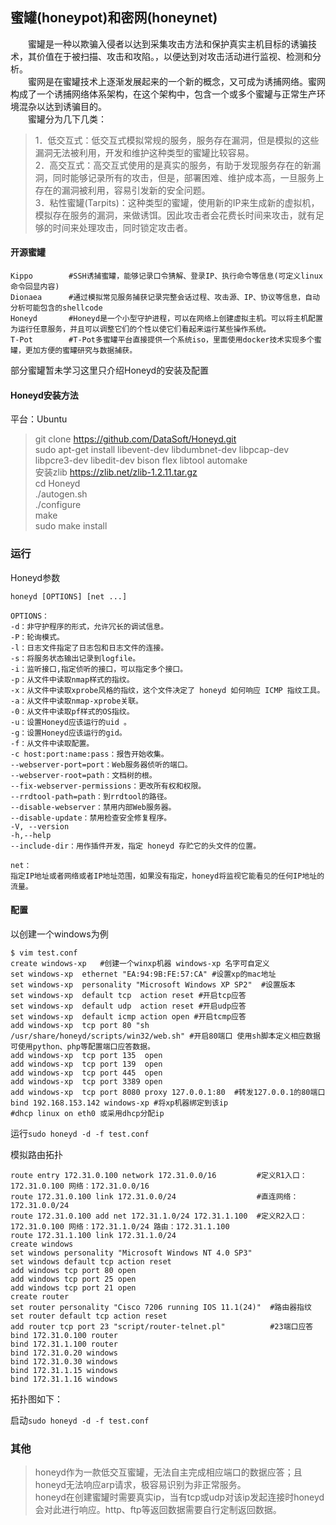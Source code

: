 
## 蜜罐(honeypot)和密网(honeynet)
&emsp;&emsp;蜜罐是一种以欺骗入侵者以达到采集攻击方法和保护真实主机目标的诱骗技术，其价值在于被扫描、攻击和攻陷。，以便达到对攻击活动进行监视、检测和分析。  
&emsp;&emsp;蜜网是在蜜罐技术上逐渐发展起来的一个新的概念，又可成为诱捕网络。蜜网构成了一个诱捕网络体系架构，在这个架构中，包含一个或多个蜜罐与正常生产环境混杂以达到诱骗目的。  
&emsp;&emsp;蜜罐分为几下几类：
>1．低交互式：低交互式模拟常规的服务，服务存在漏洞，但是模拟的这些漏洞无法被利用，开发和维护这种类型的蜜罐比较容易。   
2．高交互式：高交互式使用的是真实的服务，有助于发现服务存在的新漏洞，同时能够记录所有的攻击，但是，部署困难、维护成本高，一旦服务上存在的漏洞被利用，容易引发新的安全问题。  
3．粘性蜜罐(Tarpits)：这种类型的蜜罐，使用新的IP来生成新的虚拟机，模拟存在服务的漏洞，来做诱饵。因此攻击者会花费长时间来攻击，就有足够的时间来处理攻击，同时锁定攻击者。  


#### 开源蜜罐
```
Kippo        #SSH诱捕蜜罐，能够记录口令猜解、登录IP、执行命令等信息(可定义linux命令回显内容)
Dionaea      #通过模拟常见服务捕获记录完整会话过程、攻击源、IP、协议等信息，自动分析可能包含的shellcode
Honeyd       #Honeyd是一个小型守护进程，可以在网络上创建虚拟主机。可以将主机配置为运行任意服务，并且可以调整它们的个性以使它们看起来运行某些操作系统。
T-Pot        #T-Pot多蜜罐平台直接提供一个系统iso，里面使用docker技术实现多个蜜罐，更加方便的蜜罐研究与数据捕获。
```
部分蜜罐暂未学习这里只介绍Honeyd的安装及配置

#### Honeyd安装方法
平台：Ubuntu
>git clone https://github.com/DataSoft/Honeyd.git  
sudo apt-get install libevent-dev libdumbnet-dev libpcap-dev libpcre3-dev libedit-dev bison flex libtool automake  
安装zlib https://zlib.net/zlib-1.2.11.tar.gz  
cd Honeyd  
./autogen.sh  
./configure  
make  
sudo make install

### 运行
Honeyd参数
```
honeyd [OPTIONS] [net ...]

OPTIONS：
-d：非守护程序的形式，允许冗长的调试信息。
-P：轮询模式。
-l：日志文件指定了日志包和日志文件的连接。
-s：将服务状态输出记录到logfile。
-i：监听接口,指定侦听的接口，可以指定多个接口。
-p：从文件中读取nmap样式的指纹。
-x：从文件中读取xprobe风格的指纹，这个文件决定了 honeyd 如何响应 ICMP 指纹工具。
-a：从文件中读取nmap-xprobe关联。
-0：从文件中读取pf样式的OS指纹。
-u：设置Honeyd应该运行的uid 。
-g：设置Honeyd应该运行的gid。
-f：从文件中读取配置。
-c host:port:name:pass：报告开始收集。
--webserver-port=port：Web服务器侦听的端口。
--webserver-root=path：文档树的根。
--fix-webserver-permissions：更改所有权和权限。
--rrdtool-path=path：到rrdtool的路径。
--disable-webserver：禁用内部Web服务器。
--disable-update：禁用检查安全修复程序。
-V, --version
-h,--help
--include-dir：用作插件开发，指定 honeyd 存贮它的头文件的位置。

net：
指定IP地址或者网络或者IP地址范围，如果没有指定，honeyd将监视它能看见的任何IP地址的流量。
```
#### 配置
以创建一个windows为例
```
$ vim test.conf
create windows-xp   #创建一个winxp机器 windows-xp 名字可自定义
set windows-xp  ethernet "EA:94:9B:FE:57:CA" #设置xp的mac地址
set windows-xp  personality "Microsoft Windows XP SP2"  #设置版本
set windows-xp  default tcp  action reset #开启tcp应答
set windows-xp  default udp  action reset #开启udp应答
set windows-xp  default icmp action open #开启tcmp应答
add windows-xp  tcp port 80 "sh /usr/share/honeyd/scripts/win32/web.sh" #开启80端口 使用sh脚本定义相应数据 可使用python、php等配置端口应答数据。
add windows-xp  tcp port 135  open
add windows-xp  tcp port 139  open
add windows-xp  tcp port 445  open
add windows-xp  tcp port 3389 open
add windows-xp  tcp port 8080 proxy 127.0.0.1:80  #转发127.0.0.1的80端口
bind 192.168.153.142 windows-xp #将xp机器绑定到该ip
#dhcp linux on eth0 或采用dhcp分配ip
```
运行```sudo honeyd -d -f test.conf```

模拟路由拓扑
```
route entry 172.31.0.100 network 172.31.0.0/16         #定义R1入口：172.31.0.100 网络：172.31.0.0/16
route 172.31.0.100 link 172.31.0.0/24                  #直连网络：172.31.0.0/24
route 172.31.0.100 add net 172.31.1.0/24 172.31.1.100  #定义R2入口：172.31.0.100 网络：172.31.1.0/24 路由：172.31.1.100
route 172.31.1.100 link 172.31.1.0/24
create windows
set windows personality "Microsoft Windows NT 4.0 SP3"
set windows default tcp action reset
add windows tcp port 80 open
add windows tcp port 25 open
add windows tcp port 21 open
create router
set router personality "Cisco 7206 running IOS 11.1(24)"  #路由器指纹
set router default tcp action reset
add router tcp port 23 "script/router-telnet.pl"          #23端口应答
bind 172.31.0.100 router
bind 172.31.1.100 router
bind 172.31.0.20 windows
bind 172.31.0.30 windows
bind 172.31.1.15 windows
bind 172.31.1.16 windows
```
拓扑图如下：

启动```sudo honeyd -d -f test.conf```

### 其他
>honeyd作为一款低交互蜜罐，无法自主完成相应端口的数据应答；且honeyd无法响应arp请求，极容易识别为非正常服务。    
honeyd在创建蜜罐时需要真实ip，当有tcp或udp对该ip发起连接时honeyd会对此进行响应。http、ftp等返回数据需要自行定制返回数据。
